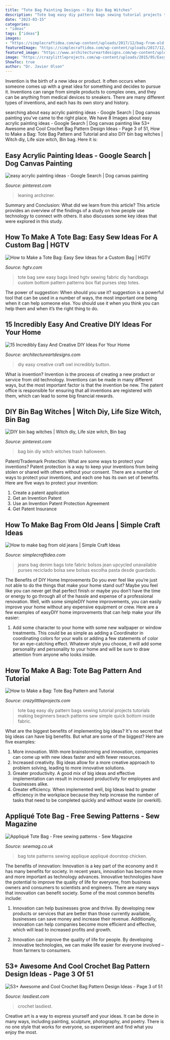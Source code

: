 ```yaml
---
title: "Tote Bag Painting Designs ~ Diy Bin Bag Witches"
description: "Tote bag easy diy pattern bags sewing tutorial projects tutorials making beginners beach patterns sew simple quick bottom inside fabric"
date: "2023-03-15"
categories:
- "ideas"
tags: ["ideas"]
images:
- "https://simplecraftidea.com/wp-content/uploads/2017/12/bag-from-old-jeans-35.jpg"
featuredImage: "https://simplecraftidea.com/wp-content/uploads/2017/12/bag-from-old-jeans-35.jpg"
featured_image: "https://www.architectureartdesigns.com/wp-content/uploads/2017/01/15-Incredibly-Easy-And-Creative-DIY-Ideas-For-Your-Home-9.jpg"
image: "https://crazylittleprojects.com/wp-content/uploads/2015/05/EasyTote2.jpg"
ShowToc: true
author: "Dr. Javier Olson"
---
```



Invention is the birth of a new idea or product. It often occurs when someone comes up with a great idea for something and decides to pursue it. Inventions can range from simple products to complex ones, and they can be anything from medical devices to sneakers. There are many different types of inventions, and each has its own story and history.

	

		
searching about easy acrylic painting ideas - Google Search | Dog canvas painting you've came to the right place. We have 8 Images about easy acrylic painting ideas - Google Search | Dog canvas painting like 53+ Awesome and Cool Crochet Bag Pattern Design Ideas - Page 3 of 51, How to Make a Bag: Tote Bag Pattern and Tutorial and also DIY bin bag witches | Witch diy, Life size witch, Bin bag. Here it is:
		
    
## Easy Acrylic Painting Ideas - Google Search | Dog Canvas Painting

<img loading=lazy src="https://i.pinimg.com/736x/ea/bc/ac/eabcac5f563513867c49a0d999c7303c.jpg" onerror="this.onerror=null;this.src='https://tse3.mm.bing.net/th?id=OIP.YU8XcDEEKmMSlkXNh9PIdwHaHa&amp;pid=15.1';" alt="easy acrylic painting ideas - Google Search | Dog canvas painting">

_Source: pinterest.com_

>leaning archziner. 

	

Summary and Conclusion: What did we learn from this article?
This article provides an overview of the findings of a study on how people use technology to connect with others. It also discusses some key ideas that were explored in this study.

    
## How To Make A Tote Bag: Easy Sew Ideas For A Custom Bag | HGTV

<img loading=lazy src="http://hgtvhome.sndimg.com/content/dam/images/hgtv/fullset/2013/3/5/0/original_Jessica-Kesterson-Easy-Sew-Lined-Tote-Bag-Step5_3x4.jpg.rend.hgtvcom.1280.1707.suffix/1400976024838.jpeg" onerror="this.onerror=null;this.src='https://tse4.mm.bing.net/th?id=OIP.1jOWaumNCCjAoU7h43qStgHaJ4&amp;pid=15.1';" alt="How to Make a Tote Bag: Easy Sew Ideas for a Custom Bag | HGTV">

_Source: hgtv.com_

>tote bag sew easy bags lined hgtv sewing fabric diy handbags custom bottom pattern patterns box flat purses step totes. 

	

The power of suggestion: When should you use it?
suggestion is a powerful tool that can be used in a number of ways, the most important one being when it can help someone else. You should use it when you think you can help them and when it’s the right thing to do.

    
## 15 Incredibly Easy And Creative DIY Ideas For Your Home

<img loading=lazy src="https://www.architectureartdesigns.com/wp-content/uploads/2017/01/15-Incredibly-Easy-And-Creative-DIY-Ideas-For-Your-Home-9.jpg" onerror="this.onerror=null;this.src='https://tse3.mm.bing.net/th?id=OIP.g8s5w1AeovSygexchRDLXgHaK0&amp;pid=15.1';" alt="15 Incredibly Easy And Creative DIY Ideas For Your Home">

_Source: architectureartdesigns.com_

>diy easy creative craft owl incredibly button. 

	

What is invention?
Invention is the process of creating a new product or service from old technology. Inventions can be made in many different ways, but the most important factor is that the invention be new. 
The patent office is responsible for ensuring that all inventions are registered with them, which can lead to some big financial rewards.

    
## DIY Bin Bag Witches | Witch Diy, Life Size Witch, Bin Bag

<img loading=lazy src="https://i.pinimg.com/originals/23/4a/90/234a901cee566e1c8c85eb79df3336c8.jpg" onerror="this.onerror=null;this.src='https://tse3.mm.bing.net/th?id=OIP.CaSfREYX0cXri7508IpueAHaJ5&amp;pid=15.1';" alt="DIY bin bag witches | Witch diy, Life size witch, Bin bag">

_Source: pinterest.com_

>bag bin diy witch witches trash halloween. 

	

Patent/Trademark Protection: What are some ways to protect your inventions?
Patent protection is a way to keep your inventions from being stolen or shared with others without your consent. There are a number of ways to protect your inventions, and each one has its own set of benefits. Here are five ways to protect your invention: 
1. Create a patent application 
2. Get an Invention Patent 
3. Use an Invention Patent Protection Agreement 
4. Get Patent Insurance 

    
## How To Make Bag From Old Jeans | Simple Craft Ideas

<img loading=lazy src="https://simplecraftidea.com/wp-content/uploads/2017/12/bag-from-old-jeans-35.jpg" onerror="this.onerror=null;this.src='https://tse4.mm.bing.net/th?id=OIP.8rObaYTQa9ckZujv3HKk1wHaJ4&amp;pid=15.1';" alt="How to make bag from old jeans | Simple Craft Ideas">

_Source: simplecraftidea.com_

>jeans bag denim bags tote fabric bolsos jean upcycled unavailable purses reciclado bolsa sew bolsas escolha pasta desde guardado. 

	

The Benefits of DIY Home Improvements
Do you ever feel like you’re just not able to do the things that make your home stand out? Maybe you feel like you can never get that perfect finish or maybe you don’t have the time or energy to go through all of the hassle and expense of a professional renovation. Well, with some simpleDIY home improvements, you can easily improve your home without any expensive equipment or crew. Here are a few examples of easyDIY home improvements that can help make your life easier: 
1. Add some character to your home with some new wallpaper or window treatments. This could be as simple as adding a Coordinator in coordinating colors for your walls or adding a few statements of color for an eye-catching effect. Whatever style you choose, it will add some personality and personality to your home and will be sure to draw attention from anyone who looks inside.

    
## How To Make A Bag: Tote Bag Pattern And Tutorial

<img loading=lazy src="https://crazylittleprojects.com/wp-content/uploads/2015/05/EasyTote2.jpg" onerror="this.onerror=null;this.src='https://tse1.mm.bing.net/th?id=OIP.lTg-r7auvfjRMGkE42PfkQHaLD&amp;pid=15.1';" alt="How to Make a Bag: Tote Bag Pattern and Tutorial">

_Source: crazylittleprojects.com_

>tote bag easy diy pattern bags sewing tutorial projects tutorials making beginners beach patterns sew simple quick bottom inside fabric. 

	

What are the biggest benefits of implementing big ideas?
It's no secret that big ideas can have big benefits. But what are some of the biggest? Here are five examples: 
1. More innovation. With more brainstorming and innovation, companies can come up with new ideas faster and with fewer resources. 
2. Increased creativity. Big ideas allow for a more creative approach to problem solving, leading to more innovative solutions. 
3. Greater productivity. A good mix of big ideas and effective implementation can result in increased productivity for employees and businesses alike. 
4. Greater efficiency. When implemented well, big Ideas lead to greater efficiency in the workplace because they help increase the number of tasks that need to be completed quickly and without waste (or overkill).

    
## Appliqué Tote Bag - Free Sewing Patterns - Sew Magazine

<img loading=lazy src="https://www.sewmag.co.uk/images/uploads/patterns/appliquebunnybag.jpg" onerror="this.onerror=null;this.src='https://tse2.mm.bing.net/th?id=OIP.oxt4wuOQWCGY5-hEmw2HIwHaLi&amp;pid=15.1';" alt="Appliqué Tote Bag - Free sewing patterns - Sew Magazine">

_Source: sewmag.co.uk_

>bag tote patterns sewing applique appliqué doorstop chicken. 

	

The benefits of innovation:
Innovation is a key part of the economy and it has many benefits for society. In recent years, innovation has become more and more important as technology advances. Innovative technologies have the potential to improve the quality of life for everyone, from business owners and consumers to scientists and engineers.
There are many ways that innovation can benefit society. Some of the most common benefits include: 

1. Innovation can help businesses grow and thrive. By developing new products or services that are better than those currently available, businesses can save money and increase their revenue. Additionally, innovation can help companies become more efficient and effective, which will lead to increased profits and growth. 

2. Innovation can improve the quality of life for people. By developing innovative technologies, we can make life easier for everyone involved – from farmers to consumers.

    
## 53+ Awesome And Cool Crochet Bag Pattern Design Ideas - Page 3 Of 51

<img loading=lazy src="https://www.lasdiest.com/wp-content/uploads/2019/05/4b5b142241d814d50e526409fe32c6ba-e1557442798515.jpg" onerror="this.onerror=null;this.src='https://tse3.mm.bing.net/th?id=OIP.MzPDMLoQUkNCzg-33HRtaAHaOL&amp;pid=15.1';" alt="53+ Awesome and Cool Crochet Bag Pattern Design Ideas - Page 3 of 51">

_Source: lasdiest.com_

>crochet lasdiest. 

	

Creative art is a way to express yourself and your ideas. It can be done in many ways, including painting, sculpture, photography, and poetry. There is no one style that works for everyone, so experiment and find what you enjoy the most.

